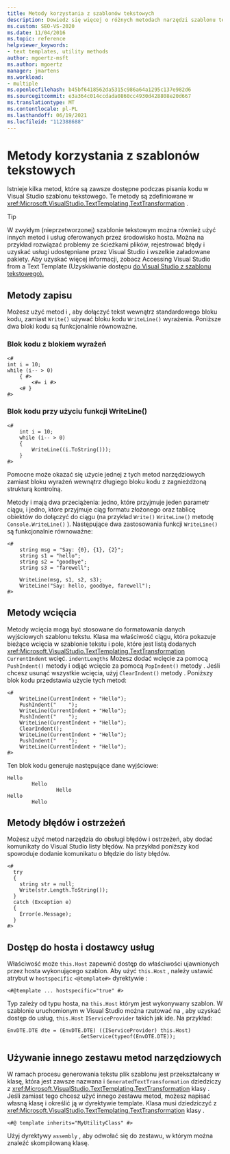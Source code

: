 ```yaml
---
title: Metody korzystania z szablonów tekstowych
description: Dowiedz się więcej o różnych metodach narzędzi szablonu tekstu, które są dostępne podczas pisania kodu w Visual Studio.
ms.custom: SEO-VS-2020
ms.date: 11/04/2016
ms.topic: reference
helpviewer_keywords:
- text templates, utility methods
author: mgoertz-msft
ms.author: mgoertz
manager: jmartens
ms.workload:
- multiple
ms.openlocfilehash: b45bf6418562da5315c986a64a1295c137e982d6
ms.sourcegitcommit: e3a364c014ccdada0860cc4930d428808e20d667
ms.translationtype: MT
ms.contentlocale: pl-PL
ms.lasthandoff: 06/19/2021
ms.locfileid: "112388688"
---
```

# <a name="text-template-utility-methods"></a>Metody korzystania z szablonów tekstowych

Istnieje kilka metod, które są zawsze dostępne podczas pisania kodu w Visual Studio szablonu tekstowego. Te metody są zdefiniowane w <xref:Microsoft.VisualStudio.TextTemplating.TextTransformation> .

> [!TIP]
> W zwykłym (nieprzetworzonej) szablonie tekstowym można również użyć innych metod i usług oferowanych przez środowisko hosta. Można na przykład rozwiązać problemy ze ścieżkami plików, rejestrować błędy i uzyskać usługi udostępniane przez Visual Studio i wszelkie załadowane pakiety. Aby uzyskać więcej informacji, zobacz Accessing Visual Studio from a Text Template (Uzyskiwanie dostępu [do Visual Studio z szablonu tekstowego).](/previous-versions/visualstudio/visual-studio-2010/gg604090\(v\=vs.100\))

## <a name="write-methods"></a>Metody zapisu

Możesz użyć metod i , aby dołączyć tekst wewnątrz standardowego bloku kodu, zamiast `Write()` używać bloku kodu `WriteLine()` wyrażenia. Poniższe dwa bloki kodu są funkcjonalnie równoważne.

### <a name="code-block-with-an-expression-block"></a>Blok kodu z blokiem wyrażeń

```
<#
int i = 10;
while (i-- > 0)
    { #>
        <#= i #>
    <# }
#>
```

### <a name="code-block-using-writeline"></a>Blok kodu przy użyciu funkcji WriteLine()

```
<#
    int i = 10;
    while (i-- > 0)
    {
        WriteLine((i.ToString()));
    }
#>
```

Pomocne może okazać się użycie jednej z tych metod narzędziowych zamiast bloku wyrażeń wewnątrz długiego bloku kodu z zagnieżdżoną strukturą kontrolną.

Metody i mają dwa przeciążenia: jedno, które przyjmuje jeden parametr ciągu, i jedno, które przyjmuje ciąg formatu złożonego oraz tablicę obiektów do dołączyć do ciągu (na przykład `Write()` `WriteLine()` metodę `Console.WriteLine()` ). Następujące dwa zastosowania funkcji `WriteLine()` są funkcjonalnie równoważne:

```
<#
    string msg = "Say: {0}, {1}, {2}";
    string s1 = "hello";
    string s2 = "goodbye";
    string s3 = "farewell";

    WriteLine(msg, s1, s2, s3);
    WriteLine("Say: hello, goodbye, farewell");
#>
```

## <a name="indentation-methods"></a>Metody wcięcia

Metody wcięcia mogą być stosowane do formatowania danych wyjściowych szablonu tekstu. Klasa ma właściwość ciągu, która pokazuje bieżące wcięcia w szablonie tekstu i pole, które jest listą dodanych <xref:Microsoft.VisualStudio.TextTemplating.TextTransformation> `CurrentIndent` wcięć. `indentLengths` Możesz dodać wcięcie za pomocą `PushIndent()` metody i odjąć wcięcie za pomocą `PopIndent()` metody . Jeśli chcesz usunąć wszystkie wcięcia, użyj `ClearIndent()` metody . Poniższy blok kodu przedstawia użycie tych metod:

```
<#
    WriteLine(CurrentIndent + "Hello");
    PushIndent("    ");
    WriteLine(CurrentIndent + "Hello");
    PushIndent("    ");
    WriteLine(CurrentIndent + "Hello");
    ClearIndent();
    WriteLine(CurrentIndent + "Hello");
    PushIndent("    ");
    WriteLine(CurrentIndent + "Hello");
#>
```

Ten blok kodu generuje następujące dane wyjściowe:

```
Hello
        Hello
                Hello
Hello
        Hello
```

## <a name="error-and-warning-methods"></a>Metody błędów i ostrzeżeń

Możesz użyć metod narzędzia do obsługi błędów i ostrzeżeń, aby dodać komunikaty do Visual Studio listy błędów. Na przykład poniższy kod spowoduje dodanie komunikatu o błędzie do listy błędów.

```
<#
  try
  {
    string str = null;
    Write(str.Length.ToString());
  }
  catch (Exception e)
  {
    Error(e.Message);
  }
#>
```

## <a name="access-to-host-and-service-provider"></a>Dostęp do hosta i dostawcy usług

Właściwość może `this.Host` zapewnić dostęp do właściwości ujawnionych przez hosta wykonującego szablon. Aby użyć `this.Host` , należy ustawić atrybut w `hostspecific` `<@template#>` dyrektywie :

`<#@template ... hostspecific="true" #>`

Typ zależy od typu hosta, na `this.Host` którym jest wykonywany szablon. W szablonie uruchomionym w Visual Studio można rzutować na , aby uzyskać dostęp do usług, `this.Host` `IServiceProvider` takich jak ide. Na przykład:

```
EnvDTE.DTE dte = (EnvDTE.DTE) ((IServiceProvider) this.Host)
                       .GetService(typeof(EnvDTE.DTE));
```

## <a name="using-a-different-set-of-utility-methods"></a>Używanie innego zestawu metod narzędziowych

W ramach procesu generowania tekstu plik szablonu jest przekształcany w klasę, która jest zawsze nazwana i `GeneratedTextTransformation` dziedziczy z <xref:Microsoft.VisualStudio.TextTemplating.TextTransformation> klasy . Jeśli zamiast tego chcesz użyć innego zestawu metod, możesz napisać własną klasę i określić ją w dyrektywie template. Klasa musi dziedziczyć z <xref:Microsoft.VisualStudio.TextTemplating.TextTransformation> klasy .

```
<#@ template inherits="MyUtilityClass" #>
```

Użyj dyrektywy `assembly` , aby odwołać się do zestawu, w którym można znaleźć skompilowaną klasę.

